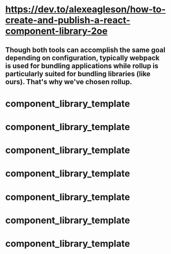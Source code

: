 # https://dev.to/alexeagleson/how-to-create-and-publish-a-react-component-library-2oe

## Though both tools can accomplish the same goal depending on configuration, typically webpack is used for bundling applications while rollup is particularly suited for bundling libraries (like ours). That's why we've chosen rollup.
# component_library_template
# component_library_template
# component_library_template
# component_library_template
# component_library_template
# component_library_template
# component_library_template
